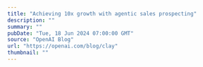 ```yaml
---
title: "Achieving 10x growth with agentic sales prospecting"
description: ""
summary: ""
pubDate: "Tue, 18 Jun 2024 07:00:00 GMT"
source: "OpenAI Blog"
url: "https://openai.com/blog/clay"
thumbnail: ""
---
```


